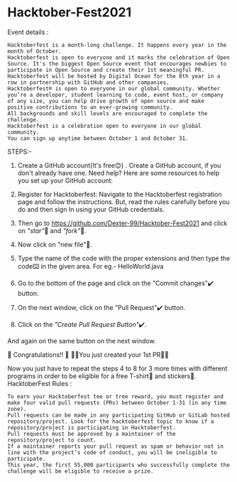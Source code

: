 # Hacktober-Fest2021

Event details :

    Hacktoberfest is a month-long challenge. It happens every year in the month of October.
    Hacktoberfest is open to everyone and it marks the celebration of Open Source. It's the biggest Open Source event that encourages newbies to participate in Open Source and create their 1st meaningful PR.
    Hacktoberfest will be hosted by Digital Ocean for the 8th year in a row in partnership with GitHub and other companies.
    Hacktoberfest® is open to everyone in our global community. Whether you’re a developer, student learning to code, event host, or company of any size, you can help drive growth of open source and make positive contributions to an ever-growing community.
    All backgrounds and skill levels are encouraged to complete the challenge.
    Hacktoberfest is a celebration open to everyone in our global community.
    You can sign up anytime between October 1 and October 31.

STEPS:-
1. Create a GitHub account(It's free😊) . Create a GitHub account, if you don't already have one. Need help? Here are some resources to help you set up your GitHub account:

2. Register for Hacktoberfest: Navigate to the Hacktoberfest registration page and follow the instructions. But, read the rules carefully before you do and then sign In using your GitHub credentials.

3. Then go to https://github.com/Dexter-99/Hacktober-Fest2021 and click on *"star"*🌟 and *"fork"*🍴.

4. Now click on "new file"📁.

5. Type the name of the code with the proper extensions and then type the code⌨️ in the given area. For eg.- HelloWorld.java

6. Go to the bottom of the page and click on the "Commit changes"✔️ button.

7. On the next window, click on the "Pull Request"✔️ button.

8. Click on the *"Create Pull Request Button"*✔️.

And again on the same button on the next window.



🥳 Congratulations!! 🥳
🙌🙌You just created your 1st PR🙌🙌

Now you just have to repeat the steps 4 to 8 for 3 more times with different programs in order to be eligible for a free T-shirt👕 and stickers🤩.
HacktoberFest Rules :

    To earn your Hacktoberfest tee or tree reward, you must register and make four valid pull requests (PRs) between October 1-31 (in any time zone).
    Pull requests can be made in any participating GitHub or GitLab hosted repository/project. Look for the hacktoberfest topic to know if a repository/project is participating in Hacktoberfest.
    Pull requests must be approved by a maintainer of the repository/project to count.
    If a maintainer reports your pull request as spam or behavior not in line with the project’s code of conduct, you will be ineligible to participate.
    This year, the first 55,000 participants who successfully complete the challenge will be eligible to receive a prize.
